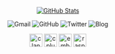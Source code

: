 <div align="center">
  
[![GitHub Stats](https://github-readme-stats.vercel.app/api?username=luswdev&show_icons=true&bg_color=30,606c88,3f4c6b&title_color=fff&text_color=fff&icon_color=fff&hide_border=true)](https://github.com/luswdev)
  
</div>

<p align="center">
  <a style="text-decoration:none" href="mailto:info@lusw.dev">
    <img src="https://img.shields.io/badge/-Gmail-ea4335?style=for-the-badge&logo=gmail&logoColor=white" alt="Gmail" />
  </a>
  <a style="text-decoration:none" href="https://github.com/luswdev">
    <img src="https://img.shields.io/badge/-GitHub-181717?style=for-the-badge&logo=github&logoColor=white" alt="GitHub" />
  </a>
  <a style="text-decoration:none" href="https://twitter.com/luswdev">
    <img src="https://img.shields.io/badge/-Twitter-1da1f2?style=for-the-badge&logo=twitter&logoColor=white" alt="Twitter" />
  </a>  
  <a style="text-decoration:none" href="https://blog.lusw.dev">
    <img src="https://img.shields.io/badge/-Blog-0085A1?style=for-the-badge&logo=googlechrome&logoColor=white" alt="Blog" />
  </a>
</p>

<p align="center">
  <img height="30" src="https://cdn.jsdelivr.net/gh/devicons/devicon@master/icons/c/c-plain.svg" title="clang" alt="clang">
  <img height="30" src="https://raw.fastgit.org/devicons/devicon/master/icons/cplusplus/cplusplus-plain.svg" title="cplusplus" alt="cplusplus">
  <img height="30" src="https://raw.fastgit.org/devicons/devicon/master/icons/embeddedc/embeddedc-original.svg" title="embedded-c" alt="embedded-c">
  <img height="30" src="https://raw.fastgit.org/devicons/devicon/master/icons/raspberrypi/raspberrypi-original.svg" title="raspberry-pi" alt="raspberry-pi">
